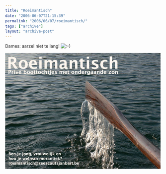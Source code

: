 ```yaml
---
title: "Roeimantisch"
date: "2006-06-07T21:15:39"
permalink: "2006/06/07/roeimantisch/"
tags: ["archive"]
layout: "archive-post"
---
```

Dames: aarzel niet te lang! ![:-)](http://www.donebysimon.be/blog/wp-includes/images/smilies/icon_smile.gif)

![Roeimantisch](/images/blog/2006/06/roeimantisch.jpg)
